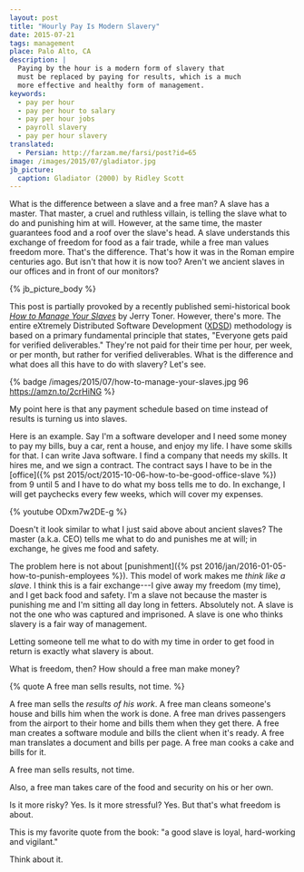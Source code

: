 ```yaml
---
layout: post
title: "Hourly Pay Is Modern Slavery"
date: 2015-07-21
tags: management
place: Palo Alto, CA
description: |
  Paying by the hour is a modern form of slavery that
  must be replaced by paying for results, which is a much
  more effective and healthy form of management.
keywords:
  - pay per hour
  - pay per hour to salary
  - pay per hour jobs
  - payroll slavery
  - pay per hour slavery
translated:
  - Persian: http://farzam.me/farsi/post?id=65
image: /images/2015/07/gladiator.jpg
jb_picture:
  caption: Gladiator (2000) by Ridley Scott
---
```


What is the difference between a slave and a free man? A slave
has a master. That master, a cruel and ruthless villain, is telling the slave what
to do and punishing him at will. However, at the same time, the master
guarantees food and a roof over the slave's head. A slave understands
this exchange of freedom for food as a fair trade, while a free man
values freedom more. That's the difference. That's how it was in the
Roman empire centuries ago. But isn't that how it is now too? Aren't we
ancient slaves in our offices and in front of our monitors?

<!--more-->

{% jb_picture_body %}

This post is partially provoked by a recently published semi-historical book
[_How to Manage Your Slaves_](https://amzn.to/2crHiNG)
by Jerry Toner. However, there's more. The entire eXtremely Distributed
Software Development ([XDSD](https://www.xdsd.org)) methodology
is based on a primary fundamental principle that states,
"Everyone gets paid for verified deliverables." They're not paid for their time
per hour, per week, or per month, but rather for verified deliverables.
What is the difference and what does all this have to do with slavery?
Let's see.

{% badge /images/2015/07/how-to-manage-your-slaves.jpg 96 https://amzn.to/2crHiNG %}

My point here is that any payment schedule based on time instead of results
is turning us into slaves.

Here is an example. Say I'm a software developer and I need some money
to pay my bills, buy a car, rent a house, and enjoy my life. I have
some skills for that. I can write Java software. I find a company that needs
my skills. It hires me, and we sign a contract. The contract says I have
to be in the
[office]({% pst 2015/oct/2015-10-06-how-to-be-good-office-slave %})
from 9 until 5 and I have to do what my boss tells
me to do. In exchange, I will get paychecks every few weeks, which will
cover my expenses.

{% youtube ODxm7w2DE-g %}

Doesn't it look similar to what I just said above about ancient slaves? The
master (a.k.a. CEO) tells me what to do and punishes me at will;
in exchange, he gives me food and safety.

The problem here is not about
[punishment]({% pst 2016/jan/2016-01-05-how-to-punish-employees %}).
This model of work makes me _think like a slave_. I think this is a fair
exchange---I give away my freedom (my time), and I get back food and
safety. I'm a slave not because the master is punishing me and I'm sitting
all day long in fetters. Absolutely not. A slave is not the one who was
captured and imprisoned. A slave is one who thinks slavery is
a fair way of management.

Letting someone tell me what to do with my time in order to get food
in return is exactly what slavery is about.

What is freedom, then? How should a free man make money?

{% quote A free man sells results, not time. %}

A free man sells the _results of his work_. A free man cleans someone's house
and bills him when the work is done. A free man drives passengers
from the airport to their home and bills them when they get there.
A free man creates a software module and bills the client when it's ready.
A free man translates a document and bills per page. A free man
cooks a cake and bills for it.

A free man sells results, not time.

Also, a free man takes care of the food and security on his or her own.

Is it more risky? Yes. Is it more stressful? Yes.
But that's what freedom is about.

This is my favorite quote from the book:
"a good slave is loyal, hard-working and vigilant."

Think about it.
